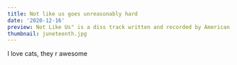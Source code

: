 ```yaml
---
title: Not like us goes unreasonably hard
date: '2020-12-16'
preview: Not Like Us" is a diss track written and recorded by American rapper Kendrick Lamar. It was released on May 4, 2024, via Interscope Records, amidst his feud with the Canadian rapper Drake. It is Lamar's fifth and most recent installment in his series of diss tracks directed at Drake; it premiered less than 14 hours after his previous single...
thumbnail: juneteenth.jpg 
---
```


I love cats, they r awesome